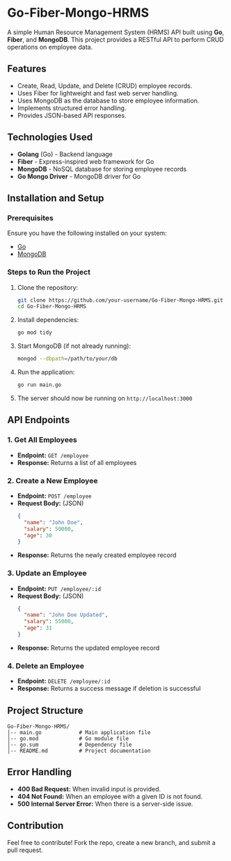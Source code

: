 # Go-Fiber-Mongo-HRMS

A simple Human Resource Management System (HRMS) API built using **Go**, **Fiber**, and **MongoDB**. This project provides a RESTful API to perform CRUD operations on employee data.

## Features
- Create, Read, Update, and Delete (CRUD) employee records.
- Uses Fiber for lightweight and fast web server handling.
- Uses MongoDB as the database to store employee information.
- Implements structured error handling.
- Provides JSON-based API responses.

## Technologies Used
- **Golang** (Go) - Backend language
- **Fiber** - Express-inspired web framework for Go
- **MongoDB** - NoSQL database for storing employee records
- **Go Mongo Driver** - MongoDB driver for Go

## Installation and Setup
### Prerequisites
Ensure you have the following installed on your system:
- [Go](https://golang.org/doc/install)
- [MongoDB](https://www.mongodb.com/try/download/community)

### Steps to Run the Project
1. Clone the repository:
   ```sh
   git clone https://github.com/your-username/Go-Fiber-Mongo-HRMS.git
   cd Go-Fiber-Mongo-HRMS
   ```

2. Install dependencies:
   ```sh
   go mod tidy
   ```

3. Start MongoDB (if not already running):
   ```sh
   mongod --dbpath=/path/to/your/db
   ```

4. Run the application:
   ```sh
   go run main.go
   ```

5. The server should now be running on `http://localhost:3000`

## API Endpoints
### 1. Get All Employees
- **Endpoint:** `GET /employee`
- **Response:** Returns a list of all employees

### 2. Create a New Employee
- **Endpoint:** `POST /employee`
- **Request Body:** (JSON)
  ```json
  {
    "name": "John Doe",
    "salary": 50000,
    "age": 30
  }
  ```
- **Response:** Returns the newly created employee record

### 3. Update an Employee
- **Endpoint:** `PUT /employee/:id`
- **Request Body:** (JSON)
  ```json
  {
    "name": "John Doe Updated",
    "salary": 55000,
    "age": 31
  }
  ```
- **Response:** Returns the updated employee record

### 4. Delete an Employee
- **Endpoint:** `DELETE /employee/:id`
- **Response:** Returns a success message if deletion is successful

## Project Structure
```
Go-Fiber-Mongo-HRMS/
│-- main.go            # Main application file
│-- go.mod             # Go module file
│-- go.sum             # Dependency file
│-- README.md          # Project documentation
```

## Error Handling
- **400 Bad Request:** When invalid input is provided.
- **404 Not Found:** When an employee with a given ID is not found.
- **500 Internal Server Error:** When there is a server-side issue.

## Contribution
Feel free to contribute! Fork the repo, create a new branch, and submit a pull request.



